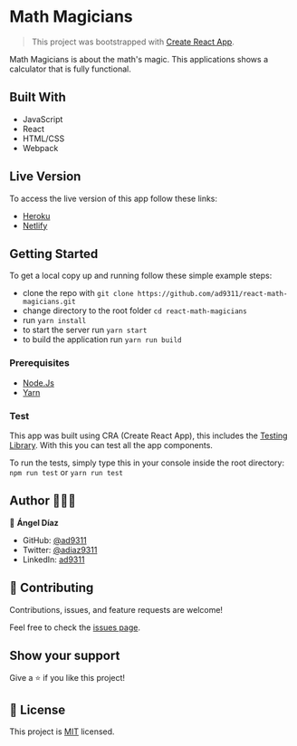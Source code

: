 # Math Magicians

> This project was bootstrapped with [Create React App](https://github.com/facebook/create-react-app).

Math Magicians is about the math's magic. This applications shows a calculator that is fully functional.

## Built With

- JavaScript
- React
- HTML/CSS
- Webpack

## Live Version

To access the live version of this app follow these links: 
- [Heroku](https://adiaz-magic-math.herokuapp.com/)
- [Netlify](https://admiring-bell-96bbc4.netlify.app/)

## Getting Started

To get a local copy up and running follow these simple example steps:

- clone the repo with `git clone https://github.com/ad9311/react-math-magicians.git`
- change directory to the root folder `cd react-math-magicians`
- run `yarn install`
- to start the server run `yarn start`
- to build the application run `yarn run build`

### Prerequisites

- [Node.Js](https://nodejs.org/en/)
- [Yarn](https://classic.yarnpkg.com/en/docs/install/#debian-stable)

### Test

This app was built using CRA (Create React App), this includes the [Testing Library](https://testing-library.com/docs/react-testing-library/intro). With this you can test all the app components.

To run the tests, simply type this in your console inside the root directory: `npm run test` or `yarn run test`

## Author 👨🏾‍💻

👤 **Ángel Díaz**

- GitHub: [@ad9311](https://github.com/ad9311)
- Twitter: [@adiaz9311](https://twitter.com/adiaz9311)
- LinkedIn: [ad9311](https://linkedin.com/in/ad9311)

## 🤝 Contributing

Contributions, issues, and feature requests are welcome!

Feel free to check the [issues page](https://github.com/ad9311/react-math-magicians/issues).

## Show your support

Give a ⭐️ if you like this project!

## 📝 License

This project is [MIT](./LICENSE) licensed.

